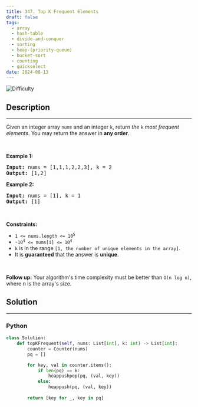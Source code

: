 ```yaml
---
title: 347. Top K Frequent Elements
draft: false
tags: 
  - array
  - hash-table
  - divide-and-conquer
  - sorting
  - heap-(priority-queue)
  - bucket-sort
  - counting
  - quickselect
date: 2024-08-13
---
```


![Difficulty](https://img.shields.io/badge/Difficulty-Medium-blue.svg)

## Description

---
<p>Given an integer array <code>nums</code> and an integer <code>k</code>, return <em>the</em> <code>k</code> <em>most frequent elements</em>. You may return the answer in <strong>any order</strong>.</p>

<p>&nbsp;</p>
<p><strong class="example">Example 1:</strong></p>
<pre><strong>Input:</strong> nums = [1,1,1,2,2,3], k = 2
<strong>Output:</strong> [1,2]
</pre><p><strong class="example">Example 2:</strong></p>
<pre><strong>Input:</strong> nums = [1], k = 1
<strong>Output:</strong> [1]
</pre>
<p>&nbsp;</p>
<p><strong>Constraints:</strong></p>

<ul>
	<li><code>1 &lt;= nums.length &lt;= 10<sup>5</sup></code></li>
	<li><code>-10<sup>4</sup> &lt;= nums[i] &lt;= 10<sup>4</sup></code></li>
	<li><code>k</code> is in the range <code>[1, the number of unique elements in the array]</code>.</li>
	<li>It is <strong>guaranteed</strong> that the answer is <strong>unique</strong>.</li>
</ul>

<p>&nbsp;</p>
<p><strong>Follow up:</strong> Your algorithm&#39;s time complexity must be better than <code>O(n log n)</code>, where n is the array&#39;s size.</p>


## Solution

---
### Python
``` py title='top-k-frequent-elements'
class Solution:
    def topKFrequent(self, nums: List[int], k: int) -> List[int]:
        counter = Counter(nums)
        pq = []

        for key, val in counter.items():
            if len(pq) == k:
                heappushpop(pq, (val, key))
            else:
                heappush(pq, (val, key))
        
        return [key for _, key in pq]

```

